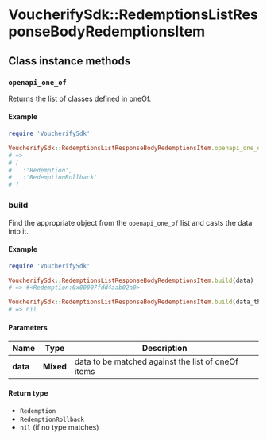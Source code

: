# VoucherifySdk::RedemptionsListResponseBodyRedemptionsItem

## Class instance methods

### `openapi_one_of`

Returns the list of classes defined in oneOf.

#### Example

```ruby
require 'VoucherifySdk'

VoucherifySdk::RedemptionsListResponseBodyRedemptionsItem.openapi_one_of
# =>
# [
#   :'Redemption',
#   :'RedemptionRollback'
# ]
```

### build

Find the appropriate object from the `openapi_one_of` list and casts the data into it.

#### Example

```ruby
require 'VoucherifySdk'

VoucherifySdk::RedemptionsListResponseBodyRedemptionsItem.build(data)
# => #<Redemption:0x00007fdd4aab02a0>

VoucherifySdk::RedemptionsListResponseBodyRedemptionsItem.build(data_that_doesnt_match)
# => nil
```

#### Parameters

| Name | Type | Description |
| ---- | ---- | ----------- |
| **data** | **Mixed** | data to be matched against the list of oneOf items |

#### Return type

- `Redemption`
- `RedemptionRollback`
- `nil` (if no type matches)

